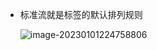 - 标准流就是标签的默认排列规则

  ![image-20230101224758806](https://yrecord.oss-cn-hangzhou.aliyuncs.com/picture/202301012247876.png)